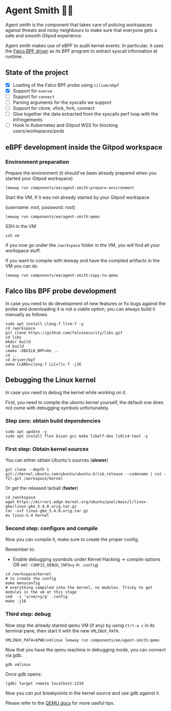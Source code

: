 # Agent Smith 🕵️‍♂️

Agent smith is the component that takes care of policing workspaces
against threats and noisy neighbours to make sure that everyone gets a safe and
smooth Gitpod experience.

Agent smith makes use of eBPF to audit kernel events. In particular, it uses
the [Falco BPF driver](https://github.com/falcosecurity/libs/tree/master/driver/bpf)
as its BPF program to extract syscall information at runtime.

## State of the project

- [x] Loading of the Falco BPF probe using `cilium/ebpf`
- [x] Support for `execve`
- [ ] Support for `connect`
- [ ] Parsing arguments for the syscalls we support
- [ ] Support for clone, vfork, fork, connect
- [ ] Glue together the data extracted from the syscalls perf loop with the Infringements
- [ ] Hook to Kubernetes and Gitpod WSS for blocking users/workspaces/pods

## eBPF development inside the Gitpod workspace

### Environment preparation

Prepare the environment (it should've been already prepared when you started your Gitpod workspace)

```console
leeway run components/ee/agent-smith:prepare-environment
```

Start the VM, if it was not already started by your Gitpod workspace

(username: root, password: root)

```console
leeway run components/ee/agent-smith:qemu
```

SSH in the VM

```console
ssh vm
```

If you now go under the `/workspace` folder in the VM, you will find all your workspace stuff.

If you want to compile with leeway and have the compiled artifacts in the VM you can do

```console
leeway run components/ee/agent-smith:copy-to-qemu
```

## Falco libs BPF probe development

In case you need to do development of new features or fix bugs against the
probe and downloading it is not a viable option, you can always build it manually
as follows.

```console
sudo apt install clang-7 llvm-7 -y
cd /workspace
git clone https://github.com/falcosecurity/libs.git
cd libs
mkdir build
cd build
cmake -DBUILD_BPF=On ..
cd ..
cd driver/bpf
make CLANG=clang-7 LLC=llc-7 -j16
```

## Debugging the Linux kernel

In case you need to debug the kernel while working on it.

First, you need to compile the ubuntu kernel yourself, the default one
does not come with debugging symbols unfortunately.

### Step zero: obtain build dependencies

```console
sudo apt update -y
sudo apt install flex bison gcc make libelf-dev liblz4-tool -y
```

### First step: Obtain kernel sources

You can either obtain Ubuntu's sources (**slower**)

```console
git clone --depth 1  git://kernel.ubuntu.com/ubuntu/ubuntu-$(lsb_release --codename | cut -f2).git /workspace/kernel
```

Or get the released tarball (**faster**)

```console
cd /workspace
wget https://mirrors.edge.kernel.org/ubuntu/pool/main/l/linux-gke/linux-gke_5.4.0.orig.tar.gz
tar -xvf linux-gke_5.4.0.orig.tar.gz
mv linux-5.4 kernel
```

### Second step: configure and compile

Now you can compile it, make sure to create the proper config.

Remember to:

- Enable debugging sysmbols under Kernel Hacking -> compile options  OR set : `CONFIG_DEBUG_INFO=y` in `.config`j

```console
cd /workspace/kernel
# to create the config
make menuconfig
# everything compiled into the kernel, no modules. Tricky to get modules in the vm at this stage
sed  -i 's/=m/=y/g' .config
make -j16
```

### Third step: debug

Now stop the already started qemu VM (if any) by using `Ctrl-a c` in its terminal pane, then start
it with the new `VMLINUX_PATH`.

```console
VMLINUX_PATH=$PWD/vmlinux leeway run components/ee/agent-smith:qemu
```

Now that you have the qemu machine in debugging mode, you can connect via gdb.

```console
gdb vmlinux
```

Once gdb opens:

```gdb
(gdb) target remote localhost:1234
```

Now you can put breakpoints in the kernel source and use gdb against it.

Please refer to the [QEMU docs](https://qemu.readthedocs.io/en/latest/system/gdb.html) for more useful tips.
